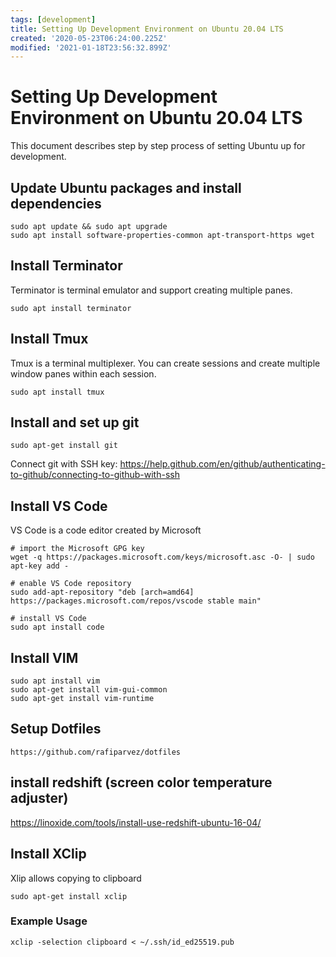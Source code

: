 ```yaml
---
tags: [development]
title: Setting Up Development Environment on Ubuntu 20.04 LTS
created: '2020-05-23T06:24:00.225Z'
modified: '2021-01-18T23:56:32.899Z'
---
```


# Setting Up Development Environment on Ubuntu 20.04 LTS

This document describes step by step process of setting Ubuntu up for development.



## Update Ubuntu packages and install dependencies
```
sudo apt update && sudo apt upgrade
sudo apt install software-properties-common apt-transport-https wget
```

## Install Terminator 
Terminator is terminal emulator and support creating multiple panes.
```
sudo apt install terminator

```
## Install Tmux
Tmux is a terminal multiplexer. You can create sessions and create multiple window panes within each session.

```
sudo apt install tmux
```

## Install and set up git

```
sudo apt-get install git
```  
Connect git with SSH key:
https://help.github.com/en/github/authenticating-to-github/connecting-to-github-with-ssh

## Install VS Code
VS Code is a code editor created by Microsoft
```
# import the Microsoft GPG key
wget -q https://packages.microsoft.com/keys/microsoft.asc -O- | sudo apt-key add -

# enable VS Code repository 
sudo add-apt-repository "deb [arch=amd64] https://packages.microsoft.com/repos/vscode stable main"

# install VS Code
sudo apt install code
```

## Install VIM

```
sudo apt install vim
sudo apt-get install vim-gui-common
sudo apt-get install vim-runtime
```

## Setup Dotfiles
```
https://github.com/rafiparvez/dotfiles
```

## install redshift (screen color temperature adjuster)
https://linoxide.com/tools/install-use-redshift-ubuntu-16-04/


## Install XClip
Xlip allows copying to clipboard

```
sudo apt-get install xclip
```
### Example Usage  
```
xclip -selection clipboard < ~/.ssh/id_ed25519.pub
```
